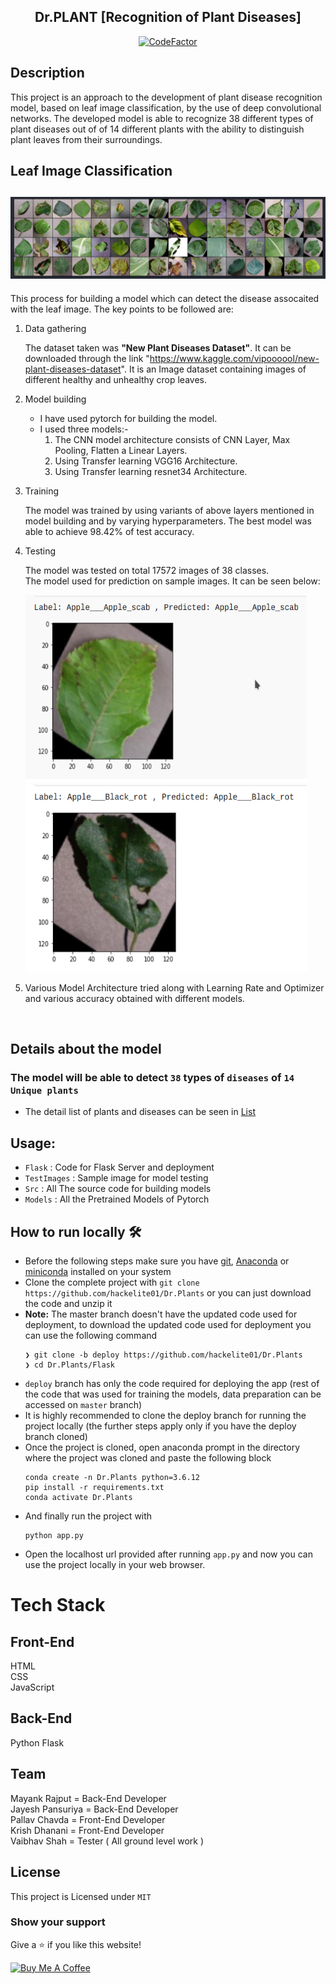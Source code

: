 <div align="center">

## Dr.PLANT [Recognition of Plant Diseases]

[![CodeFactor](https://www.codefactor.io/repository/github/hackelite01/dr.plants/badge/main)](https://www.codefactor.io/repository/github/hackelite01/dr.plants/overview/main)

 </div>

## Description

This project is an approach to the development of plant disease recognition model, based on leaf image classification, by the
use of deep convolutional networks. The developed model is able to recognize 38 different types of plant diseases out of of 14 different plants with the ability to distinguish plant leaves from their surroundings.

## Leaf Image Classification

## <img src="./Assets/batch.png" alt="batch of image"/>

This process for building a model which can detect the disease assocaited with the leaf image. The key points to be followed are:

1. Data gathering

   The dataset taken was **"New Plant Diseases Dataset"**. It can be downloaded through the link "https://www.kaggle.com/vipoooool/new-plant-diseases-dataset". It is an Image dataset containing images of different healthy and unhealthy crop leaves.

2. Model building

   - I have used pytorch for building the model.
   - I used three models:-
     1. The CNN model architecture consists of CNN Layer, Max Pooling, Flatten a Linear Layers.
     2. Using Transfer learning VGG16 Architecture.
     3. Using Transfer learning resnet34 Architecture.

3. Training

   The model was trained by using variants of above layers mentioned in model building and by varying hyperparameters. The best model was able to achieve 98.42% of test accuracy.

4. Testing

   The model was tested on total 17572 images of 38 classes.<br/>
   The model used for prediction on sample images. It can be seen below:
   <!-- <img src="" alt="index1" height="300px"/> -->
   <div>
   <img src="./Assets/out1.png" alt="index2" height="300px" width="450"/>
   <img src="./Assets/out2.png" alt="index3" height="300px"  width="450"/>
   </div>

5. Various Model Architecture tried along with Learning Rate and Optimizer and various accuracy obtained with different models.

<br/>

## Details about the model

### The model will be able to detect `38` types of `diseases` of `14 Unique plants`

- The detail list of plants and diseases can be seen in [List](Src)

## Usage:

- `Flask` : Code for Flask Server and deployment
- `TestImages` : Sample image for model testing
- `Src` : All The source code for building models
- `Models` : All the Pretrained Models of Pytorch

## How to run locally 🛠️
- Before the following steps make sure you have [git](https://git-scm.com/download), [Anaconda](https://www.anaconda.com/) or [miniconda](https://docs.conda.io/en/latest/miniconda.html) installed on your system
- Clone the complete project with `git clone https://github.com/hackelite01/Dr.Plants` or you can just download the code and unzip it
- **Note:** The master branch doesn't have the updated code used for deployment, to download the updated code used for deployment you can use the following command
  ```
  ❯ git clone -b deploy https://github.com/hackelite01/Dr.Plants
  ❯ cd Dr.Plants/Flask
  ```
- `deploy` branch has only the code required for deploying the app (rest of the code that was used for training the models, data preparation can be accessed on `master` branch)
- It is highly recommended to clone the deploy branch for running the project locally (the further steps apply only if you have the deploy branch cloned)
- Once the project is cloned, open anaconda prompt in the directory where the project was cloned and paste the following block
  ```
  conda create -n Dr.Plants python=3.6.12
  pip install -r requirements.txt
  conda activate Dr.Plants
  ```
- And finally run the project with
  ```
  python app.py
  ```
- Open the localhost url provided after running `app.py` and now you can use the project locally in your web browser.

# Tech Stack

## Front-End
HTML <br>
CSS <br>
JavaScript<br>
## Back-End
Python Flask

## Team

Mayank Rajput = Back-End Developer <br>
Jayesh Pansuriya = Back-End Developer <br>
Pallav Chavda = Front-End Developer <br>
Krish Dhanani = Front-End Developer <br>
Vaibhav Shah = Tester ( All ground level work )

## License

This project is Licensed under `MIT`

### Show your support

Give a ⭐ if you like this website!

<a href="https://www.buymeacoffee.com/hackelite01" target="_blank"><img src="https://cdn.buymeacoffee.com/buttons/v2/default-violet.png" alt="Buy Me A Coffee" height= "60px" width= "217px" ></a>
